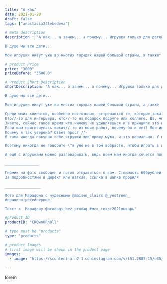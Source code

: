 ```yaml
---
title: "А как"
date: 2021-01-20
draft: false
tags: ["anastasia24lebedeva"]

# meta description
description : "А как... а зачем... а почему... Игрушка только для детей... СТОП 🛑

В душе мы все дети...

Мои игрушки живут уже во многих городах нашей большой страны, а также"

# product Price
price: "3000"
priceBefore: "3600.0"

# Product Short Description
shortDescription: "А как... а зачем... а почему... Игрушка только для детей... СТОП 🛑

В душе мы все дети...

Мои игрушки живут уже во многих городах нашей большой страны, а также  странах ближайшего зарубежья.

Среди моих клиентов, особенно постоянных, встречаются те, которые заказывают игрушки только для себя.
Кто//-то для интерьера, кто//-то на подарок подруге или коллеге. Да, многие конечно заказывают непосредственно для детей.
Знаете, сейчас такое время что ничему не удивляешься и в принципе это не нужно... Однажды, на ярмарке ко мне подошла женщина в возрасте и долго рассматривала плюшевого мишку. В ходе разговора она рассказала, что он очень ей понравился, но все дети и внуки уже большие и в игрушки не играют. Тогда я спросила, а почему она не хочет взять его себе? Немного подумав и подержав мишку в руках женщина ответила \"а действительно, почему бы и нет\" и купила. Мы встречались с ней ещё несколько раз на ярмарках и она приобретала игрушки для своих знакомых. 
Если вам приглянулась какая//-то из моих работ, почему бы и нет? Мои игрушки станут хорошим подарком или другом для вас и ваших близких. 
Почему я так уверена? Ответ прост //- 
Я сама иногда покупаю себе игрушки или прошу мужа, и это нормально. У меня дома живут: текстильная кукла, скандинавский гном, большой вязаный мишка, слоник и несколько разных малышей. И это только МОИ игрушки.

Поэтому никогда не говорите \"я уже не в том возрасте, чтобы играть в игрушки!\" Во сколько этот возраст по вашему заканчивается? 🤔

А ещё с игрушками можно разговаривать, ведь всем нам иногда хочется поговорить с собой...

_______________

Гномик на фото свободен и готов отправиться к вам. Стоимость 600рублей плюс билет.
За подробностями в Директ или ватсап, ссылка в шапке профиля

________________

Фото для Марафона с чудесными @maison_clairs @_yestreen_
#правилотретейпервое

Текст к  Марафону @prodagi_bez_prodag #мск_текст2021январь"

#product ID
productID: "CKQwnORnOll"

# type must be "products"
type: "products"

# product Images
# first image will be shown in the product page
images:
  - image: "https://scontent-arn2-1.cdninstagram.com/v/t51.2885-15/e35/140761026_683656462303710_5143612112109936559_n.jpg?se=7&tp=1&_nc_ht=scontent-arn2-1.cdninstagram.com&_nc_cat=106&_nc_ohc=1ezO4KLulskAX-AYGP0&ccb=7-4&oh=22bab75e5574ef31e87c6d2b0b7d7137&oe=6082B4F4&ig_cache_key=MjQ5MDcwNDM5MjU3Nzk2MzY3MQ%3D%3D.2-ccb7-4"

---
```

lorem
